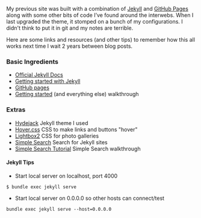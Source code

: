 My previous site was built with a combination of [Jekyll](https://jekyllrb.com) and [GitHub Pages](https://guides.github.com/features/pages/) along with some other bits of code I’ve found around the interwebs.  When I last upgraded the theme, it stomped on a bunch of my configurations.  I didn't think to put it in git and my notes are terrible.

Here are some links and resources (and other tips) to remember how this all works next time I wait 2 years between blog posts.

### Basic Ingredients

* [Official Jekyll Docs](https://jekyllrb.com)
* [Getting started with Jekyll](https://jekyllcodex.org/getting-started/)
* [GitHub pages](https://pages.github.com)
* [Getting started](https://www.aleksandrhovhannisyan.com/blog/getting-started-with-jekyll-and-github-pages/#how-to-create-pages-in-jekyll) (and everything else) walkthrough

### Extras

* [Hydejack](https://hydejack.com) Jekyll theme I used
* [Hover.css](https://ianlunn.co.uk/articles/hover-css-tutorial-introduction) CSS to make links and buttons "hover"
* [Lightbox2](https://lokeshdhakar.com/projects/lightbox2/) CSS for photo galleries
* [Simple Search](https://github.com/christian-fei/Simple-Jekyll-Search) Search for Jekyll sites
* [Simple Search Tutorial](https://blog.webjeda.com/instant-jekyll-search/) Simple Search walkthrough

#### **Jekyll Tips**

* Start local server on localhost, port 4000

```
$ bundle exec jekyll serve
```

* Start local server on 0.0.0.0 so other hosts can connect/test

```
bundle exec jekyll serve --host=0.0.0.0
```

